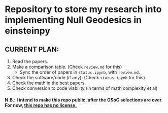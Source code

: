 # Repository to store my research into implementing Null Geodesics in einsteinpy

## CURRENT PLAN:
1. Read the papers.
2. Make a comparison table. (Check `review.md` for this)
    * Sync the order of papers in `status.ipynb`, with `review.md`.
3. Check the software/code (if any). (Check `status.ipynb` for this)
4. Check the math in the best papers.
5. Check conversion to code viability (in terms of math complexity et al)

#### N.B.: I intend to make this repo public, after the GSoC selections are over. For now, [this repo has no license.](https://opensource.stackexchange.com/questions/1720/what-can-i-assume-if-a-publicly-published-project-has-no-license)
